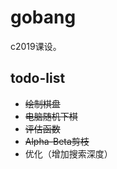 # gobang

c2019课设。

## todo-list

- ~~绘制棋盘~~
- ~~电脑随机下棋~~
- ~~评估函数~~
- ~~Alpha-Beta剪枝~~
- 优化（增加搜索深度）
